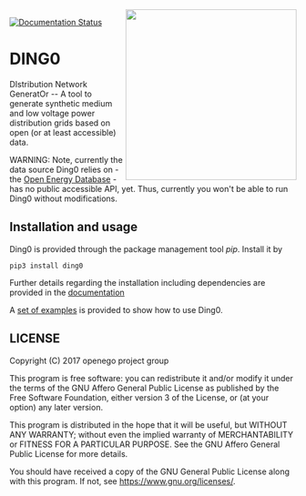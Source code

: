 <img align="right" width="300" height="300" src="https://github.com/openego/ding0/blob/dev/doc/images/DINGO_Logo_300px.png">

[![Documentation Status](https://readthedocs.org/projects/ding0/badge/?version=dev)](http://ding0.readthedocs.io/en/dev/?badge=dev)

DING0
=====
DIstribution Network GeneratOr -- A tool to generate synthetic medium and low
voltage power distribution grids based on open (or at least accessible) data.

WARNING: Note, currently the data source Ding0 relies on - the
[Open Energy Database](http://oep.iks.cs.ovgu.de/dataedit/) - has no public
accessible API, yet. Thus, currently you won't be able to run Ding0 without
modifications.

Installation and usage
----------------------

Ding0 is provided through the package management tool *pip*. Install it by

```
pip3 install ding0
```

Further details regarding the installation including dependencies are provided
in the [documentation](https://ding0.readthedocs.io)

A [set of examples](https://ding0.readthedocs.io/en/dev/usage_details.html#examples)
is provided to show how to use Ding0.

LICENSE
-------

Copyright (C) 2017 openego project group

This program is free software: you can redistribute it and/or modify it under
the terms of the GNU Affero General Public License as published by the Free
Software Foundation, either version 3 of the License, or (at your option) any
later version.

This program is distributed in the hope that it will be useful, but WITHOUT
ANY WARRANTY; without even the implied warranty of MERCHANTABILITY or FITNESS
FOR A PARTICULAR PURPOSE. See the GNU Affero General Public License for more
details.

You should have received a copy of the GNU General Public License along with
this program. If not, see https://www.gnu.org/licenses/.
